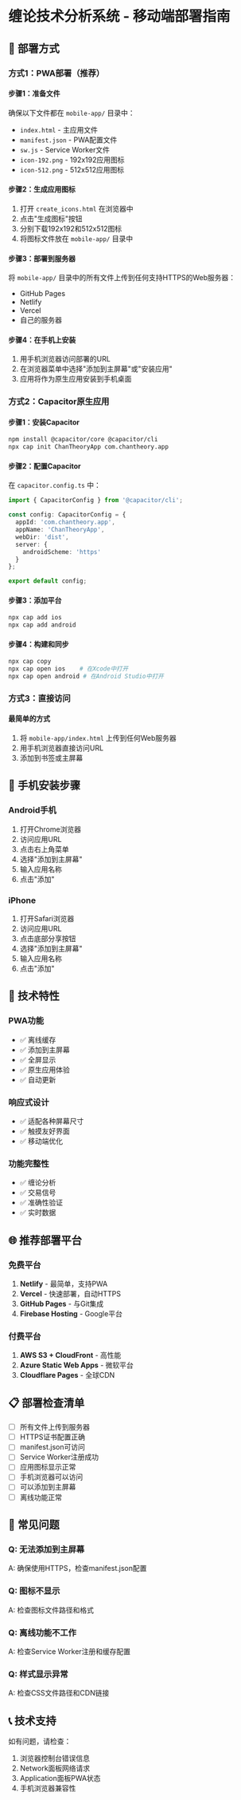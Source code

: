 # 缠论技术分析系统 - 移动端部署指南

## 🚀 部署方式

### 方式1：PWA部署（推荐）

#### 步骤1：准备文件
确保以下文件都在 `mobile-app/` 目录中：
- `index.html` - 主应用文件
- `manifest.json` - PWA配置文件
- `sw.js` - Service Worker文件
- `icon-192.png` - 192x192应用图标
- `icon-512.png` - 512x512应用图标

#### 步骤2：生成应用图标
1. 打开 `create_icons.html` 在浏览器中
2. 点击"生成图标"按钮
3. 分别下载192x192和512x512图标
4. 将图标文件放在 `mobile-app/` 目录中

#### 步骤3：部署到服务器
将 `mobile-app/` 目录中的所有文件上传到任何支持HTTPS的Web服务器：
- GitHub Pages
- Netlify
- Vercel
- 自己的服务器

#### 步骤4：在手机上安装
1. 用手机浏览器访问部署的URL
2. 在浏览器菜单中选择"添加到主屏幕"或"安装应用"
3. 应用将作为原生应用安装到手机桌面

### 方式2：Capacitor原生应用

#### 步骤1：安装Capacitor
```bash
npm install @capacitor/core @capacitor/cli
npx cap init ChanTheoryApp com.chantheory.app
```

#### 步骤2：配置Capacitor
在 `capacitor.config.ts` 中：
```typescript
import { CapacitorConfig } from '@capacitor/cli';

const config: CapacitorConfig = {
  appId: 'com.chantheory.app',
  appName: 'ChanTheoryApp',
  webDir: 'dist',
  server: {
    androidScheme: 'https'
  }
};

export default config;
```

#### 步骤3：添加平台
```bash
npx cap add ios
npx cap add android
```

#### 步骤4：构建和同步
```bash
npx cap copy
npx cap open ios    # 在Xcode中打开
npx cap open android # 在Android Studio中打开
```

### 方式3：直接访问

#### 最简单的方式
1. 将 `mobile-app/index.html` 上传到任何Web服务器
2. 用手机浏览器直接访问URL
3. 添加到书签或主屏幕

## 📱 手机安装步骤

### Android手机
1. 打开Chrome浏览器
2. 访问应用URL
3. 点击右上角菜单
4. 选择"添加到主屏幕"
5. 输入应用名称
6. 点击"添加"

### iPhone
1. 打开Safari浏览器
2. 访问应用URL
3. 点击底部分享按钮
4. 选择"添加到主屏幕"
5. 输入应用名称
6. 点击"添加"

## 🔧 技术特性

### PWA功能
- ✅ 离线缓存
- ✅ 添加到主屏幕
- ✅ 全屏显示
- ✅ 原生应用体验
- ✅ 自动更新

### 响应式设计
- ✅ 适配各种屏幕尺寸
- ✅ 触摸友好界面
- ✅ 移动端优化

### 功能完整性
- ✅ 缠论分析
- ✅ 交易信号
- ✅ 准确性验证
- ✅ 实时数据

## 🌐 推荐部署平台

### 免费平台
1. **Netlify** - 最简单，支持PWA
2. **Vercel** - 快速部署，自动HTTPS
3. **GitHub Pages** - 与Git集成
4. **Firebase Hosting** - Google平台

### 付费平台
1. **AWS S3 + CloudFront** - 高性能
2. **Azure Static Web Apps** - 微软平台
3. **Cloudflare Pages** - 全球CDN

## 📋 部署检查清单

- [ ] 所有文件上传到服务器
- [ ] HTTPS证书配置正确
- [ ] manifest.json可访问
- [ ] Service Worker注册成功
- [ ] 应用图标显示正常
- [ ] 手机浏览器可以访问
- [ ] 可以添加到主屏幕
- [ ] 离线功能正常

## 🐛 常见问题

### Q: 无法添加到主屏幕
A: 确保使用HTTPS，检查manifest.json配置

### Q: 图标不显示
A: 检查图标文件路径和格式

### Q: 离线功能不工作
A: 检查Service Worker注册和缓存配置

### Q: 样式显示异常
A: 检查CSS文件路径和CDN链接

## 📞 技术支持

如有问题，请检查：
1. 浏览器控制台错误信息
2. Network面板网络请求
3. Application面板PWA状态
4. 手机浏览器兼容性
